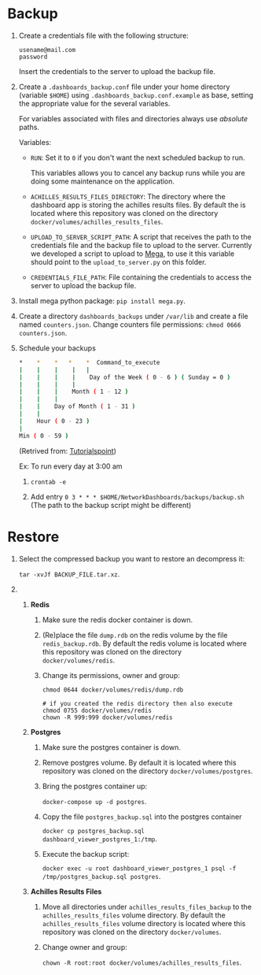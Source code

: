 # Backup

1. Create a credentials file with the following structure:
   
   ```
   usename@mail.com
   password
   ```
   
   Insert the credentials to the server to upload the backup file.

2. Create a `.dashboards_backup.conf` file under your home directory (variable `$HOME`) using `.dashboards_backup.conf.example` as base, setting the appropriate value for the several variables.
   
   For variables associated with files and directories always use *absolute* paths.
   
   Variables:
   
   - `RUN`: Set it to `0` if you don't want the next scheduled backup to run.
     
     This variables allows you to cancel any backup runs while you are doing some maintenance on the application.
   
   - `ACHILLES_RESULTS_FILES_DIRECTORY`: The directory where the dashboard app is storing the achilles results files. By default the is located where this repository was cloned on the directory `docker/volumes/achilles_results_files`.
   
   - `UPLOAD_TO_SERVER_SCRIPT_PATH`: A script that receives the path to the credentials file and the backup file to upload to the server. Currently we developed a script to upload to [Mega](https://mega.nz/), to use it this variable should point to the `upload_to_server.py` on this folder.
   
   - `CREDENTIALS_FILE_PATH`: File containing the credentials to access the server to upload the backup file.

3. Install mega python package: `pip install mega.py`.

4. Create a directory `dashboards_backups` under `/var/lib` and create a file named `counters.json`. Change counters file permissions: `chmod 0666 counters.json`.

5. Schedule your backups
   
   ```sh
   *    *    *   *    *  Command_to_execute
   |    |    |    |   |       
   |    |    |    |    Day of the Week ( 0 - 6 ) ( Sunday = 0 )
   |    |    |    |
   |    |    |    Month ( 1 - 12 )
   |    |    |
   |    |    Day of Month ( 1 - 31 )
   |    |
   |    Hour ( 0 - 23 )
   |
   Min ( 0 - 59 ) 
   ```
   
   (Retrived from: [Tutorialspoint](https://www.tutorialspoint.com/unix_commands/crontab.htm))
   
   Ex: To run every day at 3:00 am
   
   1. `crontab -e`
   
   2. Add entry `0 3 * * * $HOME/NetworkDashboards/backups/backup.sh` (The path to the backup script might be different)

# Restore

1. Select the compressed backup you want to restore an decompress it:
   
   `tar -xvJf BACKUP_FILE.tar.xz`.

2. 1. **Redis**
      
      1. Make sure the redis docker container is down.
      
      2. (Re)place the file `dump.rdb` on the redis volume by the file `redis_backup.rdb`. By default the redis volume is located where this repository was cloned on the directory `docker/volumes/redis`.
      
      3. Change its permissions, owner and group:
         
         ```shell
         chmod 0644 docker/volumes/redis/dump.rdb
         
         # if you created the redis directory then also execute
         chmod 0755 docker/volumes/redis
         chown -R 999:999 docker/volumes/redis
         ```
   
   2. **Postgres**
      
      1. Make sure the postgres container is down.
      
      2. Remove postgres volume. By default it is located where this repository was cloned on the directory `docker/volumes/postgres`.
      
      3. Bring the postgres container up:
         
         `docker-compose up -d postgres`.
      
      4. Copy the file `postgres_backup.sql` into the postgres container
         
         `docker cp postgres_backup.sql dashboard_viewer_postgres_1:/tmp`.
      
      5. Execute the backup script:
         
         `docker exec -u root dashboard_viewer_postgres_1 psql -f /tmp/postgres_backup.sql postgres`.
   
   3. **Achilles Results Files** 
      
      1. Move all directories under `achilles_results_files_backup` to  the `achilles_results_files` volume directory. By default the `achilles_results_files` volume directory is located where this repository was cloned on the directory `docker/volumes`.
      
      2. Change owner and group:
         
         `chown -R root:root docker/volumes/achilles_results_files`.
